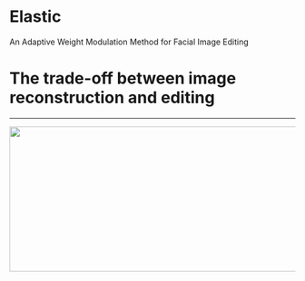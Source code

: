 # Elastic
An Adaptive Weight Modulation Method for Facial Image Editing

# The trade-off between image reconstruction and editing
------------
</div>
<img src="./DNI-Code/result_file/problems.jpg" width="512" height="256"> 
</div>
